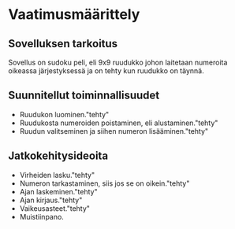 # Vaatimusmäärittely

## Sovelluksen tarkoitus
Sovellus on sudoku peli, eli 9x9 ruudukko johon laitetaan numeroita oikeassa järjestyksessä ja on tehty kun ruudukko on täynnä.

## Suunnitellut toiminnallisuudet
- Ruudukon luominen."tehty"
- Ruudukosta numeroiden poistaminen, eli alustaminen."tehty"
- Ruudun valitseminen ja siihen numeron lisääminen."tehty"

## Jatkokehitysideoita
- Virheiden lasku."tehty"
- Numeron tarkastaminen, siis jos se on oikein."tehty"
- Ajan laskeminen."tehty"
- Ajan kirjaus."tehty"
- Vaikeusasteet."tehty"
- Muistiinpano.
